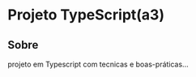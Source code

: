 <h1>Projeto TypeScript(a3)</h1>

<h2>Sobre</h2>

<p>projeto em Typescript com tecnicas e boas-práticas...</p>
